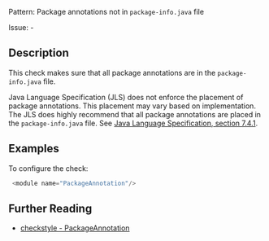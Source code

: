 Pattern: Package annotations not in `package-info.java` file

Issue: -

## Description

This check makes sure that all package annotations are in the `package-info.java` file. 

Java Language Specification (JLS) does not enforce the placement of package annotations. This placement may vary based on implementation. The JLS does highly recommend that all package annotations are placed in the `package-info.java` file. See [Java Language Specification, section 7.4.1](http://docs.oracle.com/javase/specs/jls/se8/html/jls-7.html#jls-7.4.1). 

## Examples

To configure the check:


```java
 <module name="PackageAnnotation"/>
```

## Further Reading

* [checkstyle - PackageAnnotation](http://checkstyle.sourceforge.net/config_annotation.html#PackageAnnotation)
